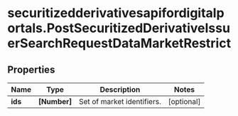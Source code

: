 # securitizedderivativesapifordigitalportals.PostSecuritizedDerivativeIssuerSearchRequestDataMarketRestrict

## Properties

Name | Type | Description | Notes
------------ | ------------- | ------------- | -------------
**ids** | **[Number]** | Set of market identifiers. | [optional] 


